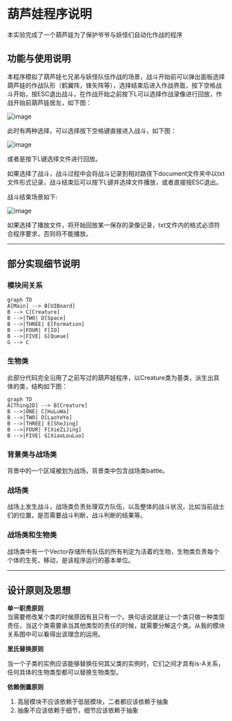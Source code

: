 # 葫芦娃程序说明
本实验完成了一个葫芦娃为了保护爷爷与妖怪们自动化作战的程序
## 功能与使用说明
本程序模拟了葫芦娃七兄弟与妖怪队伍作战的场景，战斗开始前可以弹出面板选择葫芦娃的作战队形（鹤翼阵，锋矢阵等），选择结束后进入作战界面，按下空格战斗开始，按ESC退出战斗，在作战开始之前按下L可以选择作战录像进行回放，作战开始前葫芦娃居左，如下图：


![image](ScreenShots/start.png)

此时有两种选择，可以选择按下空格键直接进入战斗，如下图：

![image](ScreenShots/formation.png)

或者是按下L键选择文件进行回放。

如果选择了战斗，战斗过程中会将战斗记录到相对路径下document文件夹中以txt文件形式记录，战斗结束后可以按下L键并选择文件播放，或者直接按ESC退出。

战斗结束场景如下:

![image](ScreenShots/end.png)

如果选择了播放文件，将开始回放某一保存的录像记录，txt文件内的格式必须符合程序要求，否则将不能播放。
***
## 部分实现细节说明
### 模块间关系
```
graph TD
A[Main] --> B[UIBoard]
B --> C[Creature]
B -->|TWO| D[Space]
B -->|THREE| E[Formation]
B -->|FOUR| F[IO]
B -->|FIVE| G[Queue]
G --> C

```
### 生物类
此部分代码完全沿用了之前写过的葫芦娃程序，以Creature类为基类，派生出具体的类，结构如下图：

```
graph TD
A[Thing2D] --> B[Creature]
B -->|ONE| C[HuLuWa]
B -->|TWO| D[LaoYeYe]
B -->|THREE| E[SheJing]
B -->|FOUR| F[XieZiJing]
B -->|FIVE| G[XiaoLouLuo]
```

### 背景类与战场类
背景中的一个区域被划为战场，背景类中包含战场类battle。

### 战场类
战场上发生战斗，战场类负责处理双方队伍，以及整体的战斗状况，比如当前战士们的位置，是否需要战斗判断，战斗判断的结果等。

### 战场类和生物类
战场类中有一个Vector存储所有队伍的所有判定为活着的生物，生物类负责每个个体的生死，移动，是该程序运行的基本单位。
***
## 设计原则及思想
**单一职责原则**  
当需要修改某个类的时候原因有且只有一个。换句话说就是让一个类只做一种类型责任，当这个类需要承当其他类型的责任的时候，就需要分解这个类。从我的模块关系图中可以看得出该理念的运用。


**里氏替换原则**

当一个子类的实例应该能够替换任何其父类的实例时，它们之间才具有is-A关系，任何具体的生物类型都可以替换生物类型。

**依赖倒置原则**
1. 高层模块不应该依赖于低层模块，二者都应该依赖于抽象 
2. 抽象不应该依赖于细节，细节应该依赖于抽象

